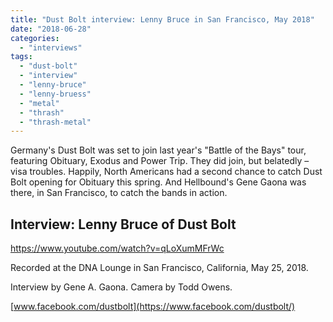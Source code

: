 ```yaml
---
title: "Dust Bolt interview: Lenny Bruce in San Francisco, May 2018"
date: "2018-06-28"
categories: 
  - "interviews"
tags: 
  - "dust-bolt"
  - "interview"
  - "lenny-bruce"
  - "lenny-bruess"
  - "metal"
  - "thrash"
  - "thrash-metal"
---
```


Germany's Dust Bolt was set to join last year's "Battle of the Bays" tour, featuring Obituary, Exodus and Power Trip. They did join, but belatedly – visa troubles. Happily, North Americans had a second chance to catch Dust Bolt opening for Obituary this spring. And Hellbound's Gene Gaona was there, in San Francisco, to catch the bands in action.

## Interview: Lenny Bruce of Dust Bolt

https://www.youtube.com/watch?v=qLoXumMFrWc

Recorded at the DNA Lounge in San Francisco, California, May 25, 2018.

Interview by Gene A. Gaona. Camera by Todd Owens.

[www.facebook.com/dustbolt](https://www.facebook.com/dustbolt/)
